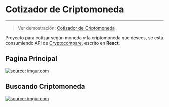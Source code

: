 # Cotizador de Criptomoneda

------------

>  Ver demostración: [Cotizador de Criptomoneda](https://react-app-cotizador-criptomonedas.netlify.app/)

Proyecto para cotizar según moneda y la criptomoneda que desees, se está consumiendo API de [Cryptocompare](https://www.cryptocompare.com/"), escrito en **React**.

## Pagina Principal
<a href="https://imgur.com/17V5YUq"><img src="https://i.imgur.com/17V5YUq.png" title="source: imgur.com" /></a>

## Buscando Criptomoneda
<a href="https://imgur.com/78MQwNZ"><img src="https://i.imgur.com/78MQwNZ.png" title="source: imgur.com" /></a>
